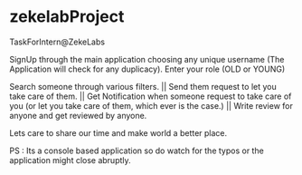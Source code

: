 # zekelabProject
TaskForIntern@ZekeLabs

SignUp through the main application choosing any unique username (The Application will check for any duplicacy).
Enter your role (OLD or YOUNG)

Search someone through various filters.
 || Send them request to let you take care of them.
 || Get Notification when someone request to take care of you (or let you take care of them, which ever is the case.)
 || Write review for anyone and get reviewed by anyone.

Lets care to share our time and make world a better place.

PS : Its a console based application so do watch for the typos or the application might close abruptly. 
